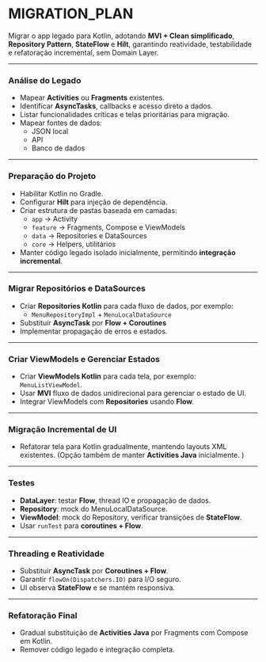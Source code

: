 # MIGRATION_PLAN

Migrar o app legado para Kotlin, adotando **MVI + Clean simplificado**, **Repository Pattern**, **StateFlow** e **Hilt**, garantindo reatividade, testabilidade e refatoração incremental, sem Domain Layer.

---

### Análise do Legado

- Mapear **Activities** ou **Fragments** existentes.  
- Identificar **AsyncTasks**, callbacks e acesso direto a dados.  
- Listar funcionalidades críticas e telas prioritárias para migração.  
- Mapear fontes de dados:
  - JSON local 
  - API  
  - Banco de dados
    
---

### Preparação do Projeto

- Habilitar Kotlin no Gradle.  
- Configurar **Hilt** para injeção de dependência.  
- Criar estrutura de pastas baseada em camadas:
  - `app` → Activity
  - `feature` → Fragments, Compose e ViewModels
  - `data` → Repositories e DataSources  
  - `core` → Helpers, utilitários  
- Manter código legado isolado inicialmente, permitindo **integração incremental**.

---

### Migrar Repositórios e DataSources

- Criar **Repositories Kotlin** para cada fluxo de dados, por exemplo:
  - `MenuRepositoryImpl` + `MenuLocalDataSource`  
- Substituir **AsyncTask** por **Flow + Coroutines**
- Implementar propagação de erros e estados.

---

### Criar ViewModels e Gerenciar Estados

- Criar **ViewModels Kotlin** para cada tela, por exemplo: `MenuListViewModel`.  
- Usar **MVI** fluxo de dados unidirecional para gerenciar o estado de UI.  
- Integrar ViewModels com **Repositories** usando **Flow**.  

---

### Migração Incremental de UI 
- Refatorar tela para Kotlin gradualmente, mantendo layouts XML existentes. (Opção também de manter **Activities Java** inicialmente. )

---

### Testes

- **DataLayer**: testar **Flow**, thread IO e propagação de dados.  
- **Repository**: mock do MenuLocalDataSource.  
- **ViewModel**: mock do Repository, verificar transições de **StateFlow**.  
- Usar `runTest` para **coroutines + Flow**.

---

### Threading e Reatividade

- Substituir **AsyncTask** por **Coroutines + Flow**.  
- Garantir `flowOn(Dispatchers.IO)` para I/O seguro.  
- UI observa **StateFlow** e se mantém responsiva.

---

### Refatoração Final

- Gradual substituição de **Activities Java** por Fragments com Compose em Kotlin.   
- Remover código legado e integração completa.


